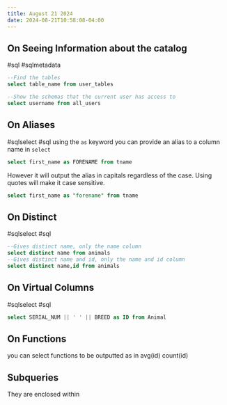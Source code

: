 ```yaml
---
title: August 21 2024
date: 2024-08-21T10:58:08-04:00
---
```


## On Seeing Information about the catalog
#sql #sqlmetadata
```SQL
--Find the tables
select table_name from user_tables

--Show the schemas that the current user has access to 
select username from all_users
```

## On Aliases
#sqlselect #sql
using the ```as``` keyword you can provide an alias to a column name in ```select``` 
```SQL
select first_name as FORENAME from tname
```

However it will output the alias in capitals regardless of the case. Using quotes will make it case sensitive.
```SQL
select first_name as "forename" from tname
```

## On Distinct
#sqlselect #sql 
```SQL
--Gives distinct name, only the name column
select distinct name from animals
--Gives distinct name and id, only the name and id column
select distinct name,id from animals
```

## On Virtual Columns
#sqlselect #sql
```SQL
select SERIAL_NUM || ' ' || BREED as ID from Animal
```

## On Functions

you can select functions to be outputted
as in
avg(id)
count(id)

## Subqueries
They are enclosed within 